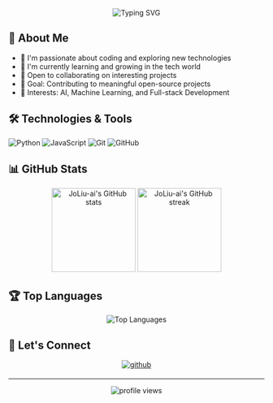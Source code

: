 <div align="center">
  <img src="https://readme-typing-svg.demolab.com?font=Fira+Code&pause=1000&color=539BF5&center=true&vCenter=true&width=435&lines=Hi+there+👋+I'm+JoLiu-ai;Welcome+to+my+GitHub+Profile!" alt="Typing SVG" />
</div>

## 🌈 About Me
- 🔭 I'm passionate about coding and exploring new technologies
- 🌱 I'm currently learning and growing in the tech world
- 👯 Open to collaborating on interesting projects
- 🎯 Goal: Contributing to meaningful open-source projects
- 💖 Interests: AI, Machine Learning, and Full-stack Development

## 🛠️ Technologies & Tools
![Python](https://img.shields.io/badge/Code-Python-informational?style=flat&logo=python&logoColor=white&color=2bbc8a)
![JavaScript](https://img.shields.io/badge/Code-JavaScript-informational?style=flat&logo=javascript&logoColor=white&color=2bbc8a)
![Git](https://img.shields.io/badge/Tools-Git-informational?style=flat&logo=git&logoColor=white&color=2bbc8a)
![GitHub](https://img.shields.io/badge/Tools-GitHub-informational?style=flat&logo=github&logoColor=white&color=2bbc8a)

## 📊 GitHub Stats
<div align="center">
  <img src="https://github-readme-stats.vercel.app/api?username=JoLiu-ai&show_icons=true&theme=tokyonight" alt="JoLiu-ai's GitHub stats" height="165" />
  <img src="https://github-readme-streak-stats.herokuapp.com/?user=JoLiu-ai&theme=tokyonight" alt="JoLiu-ai's GitHub streak" height="165" />
</div>

## 🏆 Top Languages
<div align="center">
  <img src="https://github-readme-stats.vercel.app/api/top-langs/?username=JoLiu-ai&layout=compact&theme=tokyonight" alt="Top Languages" />
</div>


## 💝 Let's Connect
<div align="center">
  <a href="https://github.com/JoLiu-ai" target="_blank">
    <img src="https://img.shields.io/badge/github-%2324292e.svg?&style=for-the-badge&logo=github&logoColor=white" alt="github" style="margin-bottom: 5px;" />
  </a>
</div>

---
<div align="center">
  <img src="https://komarev.com/ghpvc/?username=JoLiu-ai&label=Profile%20views&color=0e75b6&style=flat" alt="profile views" />
</div>
